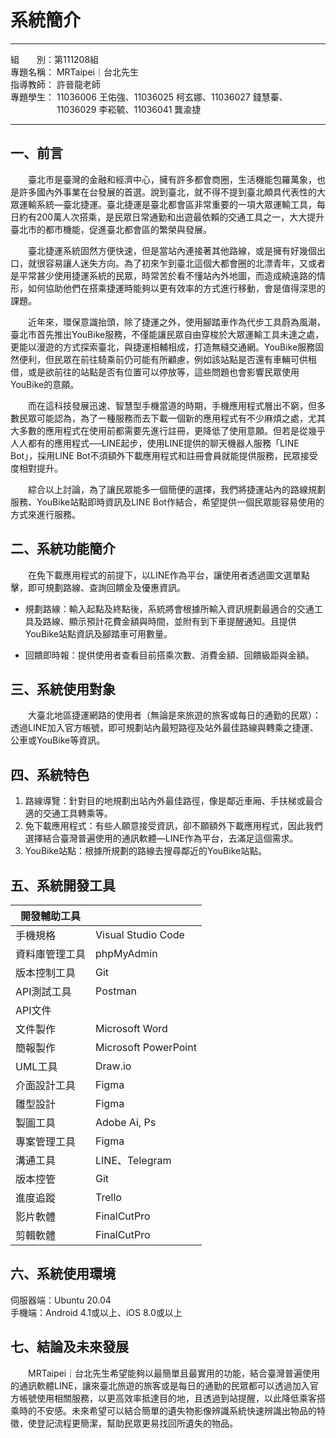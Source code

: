 # 系統簡介
---
組&emsp;&emsp;別：第111208組 <br/>
專題名稱： MRTaipei｜台北先生 <br/>
指導教師： 許晉龍老師 <br/>
專題學生： 11036006 王佑強、11036025 柯玄娜、11036027 錢慧蓁、 <br/>
　　　　　 11036029 李崧毓、11036041 龔渝捷

---
## 一、前言
&emsp;&emsp;臺北市是臺灣的金融和經濟中心，擁有許多都會商圈，生活機能包羅萬象，也是許多國內外事業在台發展的首選。說到臺北，就不得不提到臺北頗具代表性的大眾運輸系統—臺北捷運。臺北捷運是臺北都會區非常重要的一項大眾運輸工具，每日約有200萬人次搭乘，是民眾日常通勤和出遊最依賴的交通工具之一，大大提升臺北市的都市機能，促進臺北都會區的繁榮與發展。


&emsp;&emsp;臺北捷運系統固然方便快速，但是當站內連接著其他路線，或是擁有好幾個出口，就很容易讓人迷失方向。為了初來乍到臺北這個大都會圈的北漂青年，又或者是平常甚少使用捷運系統的民眾，時常苦於看不懂站內外地圖，而造成繞遠路的情形，如何協助他們在搭乘捷運時能夠以更有效率的方式進行移動，會是值得深思的課題。


&emsp;&emsp;近年來，環保意識抬頭，除了捷運之外，使用腳踏車作為代步工具蔚為風潮，臺北市首先推出YouBike服務，不僅能讓民眾自由穿梭於大眾運輸工具未達之處，更能以漫遊的方式探索臺北，與捷運相輔相成，打造無縫交通網。YouBike服務固然便利，但民眾在前往騎乘前仍可能有所顧慮，例如該站點是否還有車輛可供租借，或是欲前往的站點是否有位置可以停放等，這些問題也會影響民眾使用YouBike的意願。


&emsp;&emsp;而在這科技發展迅速、智慧型手機當道的時期，手機應用程式層出不窮，但多數民眾可能認為，為了一種服務而去下載一個新的應用程式有不少麻煩之處，尤其大多數的應用程式在使用前都需要先進行註冊，更降低了使用意願。但若是從幾乎人人都有的應用程式──LINE起步，使用LINE提供的聊天機器人服務「LINE Bot」，採用LINE Bot不須額外下載應用程式和註冊會員就能提供服務，民眾接受度相對提升。


&emsp;&emsp;綜合以上討論，為了讓民眾能多一個簡便的選擇，我們將捷運站內的路線規劃服務、YouBike站點即時資訊及LINE Bot作結合，希望提供一個民眾能容易使用的方式來進行服務。


## 二、系統功能簡介
&emsp;&emsp;在免下載應用程式的前提下，以LINE作為平台，讓使用者透過圖文選單點擊，即可規劃路線、查詢回饋金及優惠資訊。

* 規劃路線：輸入起點及終點後，系統將會根據所輸入資訊規劃最適合的交通工具及路線、顯示預計花費金額與時間，並附有到下車提醒通知。且提供YouBike站點資訊及腳踏車可用數量。

* 回饋即時報：提供使用者查看目前搭乘次數、消費金額、回饋級距與金額。


## 三、系統使用對象
&emsp;&emsp;大臺北地區捷運網路的使用者（無論是來旅遊的旅客或每日的通勤的民眾）：透過LINE加入官方帳號，即可規劃站內最短路徑及站外最佳路線與轉乘之捷運、公車或YouBike等資訊。

## 四、系統特色
  1. 路線導覽：針對目的地規劃出站內外最佳路徑，像是鄰近車廂、手扶梯或最合適的交通工具轉乘等。<br/>
  2. 免下載應用程式：有些人願意接受資訊，卻不願額外下載應用程式，因此我們選擇結合臺灣普遍使用的通訊軟體—LINE作為平台，去滿足這個需求。<br/>
  3. YouBike站點：根據所規劃的路線去搜尋鄰近的YouBike站點。<br/>


## 五、系統開發工具
| 開發輔助工具      |  |
| -               | -|
| 手機規格         | Visual Studio Code   |
| 資料庫管理工具    | phpMyAdmin           |
| 版本控制工具      | Git                  |
| API測試工具      | Postman              |
| API文件         |  |
| 文件製作         | Microsoft Word       |
| 簡報製作         | Microsoft PowerPoint |
| UML工具         |  Draw.io             |
| 介面設計工具      | Figma               |
| 雛型設計         | Figma                |
| 製圖工具         | Adobe Ai, Ps         |
| 專案管理工具      | Figma                |
| 溝通工具         | LINE、Telegram        |
| 版本控管         | Git                  |
| 進度追蹤         | Trello               |
| 影片軟體         | FinalCutPro          |
| 剪輯軟體         | FinalCutPro          |

## 六、系統使用環境
伺服器端：Ubuntu 20.04 <br/>
手機端：Android 4.1或以上、iOS 8.0或以上

## 七、結論及未來發展
&emsp;&emsp;MRTaipei｜台北先生希望能夠以最簡單且最實用的功能，結合臺灣普遍使用的通訊軟體LINE，讓來臺北旅遊的旅客或是每日的通勤的民眾都可以透過加入官方帳號使用相關服務，以更高效率抵達目的地，且透過到站提醒，以此降低乘客搭乘時的不安感。未來希望可以結合簡單的遺失物影像辨識系統快速辨識出物品的特徵，使登記流程更簡潔，幫助民眾更易找回所遺失的物品。

